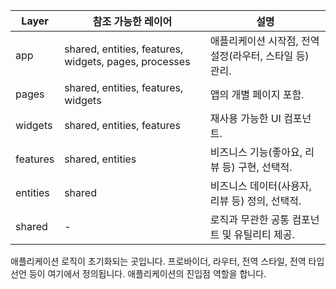 | Layer          | 참조 가능한 레이어                     | 설명                                      |
|----------------|---------------------------------------|-------------------------------------------|
| app            | shared, entities, features, widgets, pages, processes | 애플리케이션 시작점, 전역 설정(라우터, 스타일 등) 관리. |
| pages          | shared, entities, features, widgets  | 앱의 개별 페이지 포함.                    |
| widgets        | shared, entities, features           | 재사용 가능한 UI 컴포넌트.                |
| features       | shared, entities                    | 비즈니스 기능(좋아요, 리뷰 등) 구현, 선택적. |
| entities       | shared                              | 비즈니스 데이터(사용자, 리뷰 등) 정의, 선택적. |
| shared         | -                                    | 로직과 무관한 공통 컴포넌트 및 유틸리티 제공. |

애플리케이션 로직이 초기화되는 곳입니다. 프로바이더, 라우터, 전역 스타일, 전역 타입 선언 등이 여기에서 정의됩니다. 애플리케이션의 진입점 역할을 합니다.